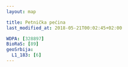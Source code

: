 ```yaml
---
layout: map

title: Petnička pećina
last_modified_at: 2018-05-21T00:02:45+02:00

WDPA: [328897]
BioRaS: [89]
geoSrbija:
  L1_183: [6]
---
```


